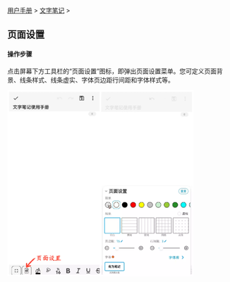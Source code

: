 [用户手册](/dragonnest/drawnote/manual) > [文字笔记](/dragonnest/drawnote/manual/text_note) >

页面设置
---
#### 操作步骤

点击屏幕下方工具栏的“页面设置”图标，即弹出页面设置菜单。您可定义页面背景、线条样式、线条虚实、字体页边距行间距和字体样式等。

![](imgs/page_settings.png)
